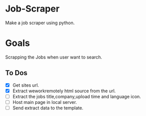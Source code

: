 # Job-Scraper

Make a job scraper using python.

# Goals

Scrapping the Jobs when user want to search.

## To Dos

- [x] Get sites url.
- [x] Extract weworkremotely html source from the url.
- [ ] Extract the jobs title,company,upload time and language icon.
- [ ] Host main page in local server.
- [ ] Send extract data to the template.
